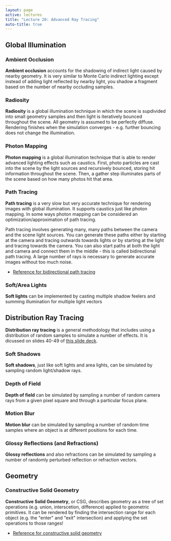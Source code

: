 ```yaml
---
layout: page
active: lectures
title: "Lecture 20: Advanced Ray Tracing"
auto-title: true
---
```



## Global Illumination

### Ambient Occlusion

**Ambient occlusion** accounts for the shadowing of indirect light caused by nearby geometry.
It is very similar to Monte Carlo indirect lighting except instead of adding light reflected by nearby light, you shadow a fragment based on the number of nearby occluding samples.


### Radiosity

**Radiosity** is a global illumination technique in which the scene is supdivided into small geometry samples and then light is iteratively bounced throughout the scene.
All geometry is assumed to be perfectly diffuse.
Rendering finishes when the simulation converges - e.g. further bouncing does not change the illumination.


### Photon Mapping

**Photon mapping** is a global illumination technique that is able to render advanced lighting effects such as caustics.
First, photo particles are cast into the scene by the light sources and recursively bounced, storing hit information throughout the scene.
Then, a gather step illuminates parts of the scene based on how many photos hit that area.


### Path Tracing

**Path tracing** is a very slow but very accurate technique for rendering images with global illumination.
It supports caustics just like photon mapping.
In some ways photon mapping can be considered an optimization/approximation of path tracing.

Path tracing involves generating many, many paths between the camera and the scene light sources.
You can generate these paths either by starting at the camera and tracing outwards towards lights
or by starting at the light and tracing towards the camera.
You can also start paths at both the light and camera and connect them in the middle - this is called bidirectional path tracing.
A large number of rays is necessary to generate accurate images without too much noise.

- [Reference for bidirectional path tracing](https://graphics.stanford.edu/courses/cs348b-03/papers/veach-chapter10.pdf)


### Soft/Area Lights

**Soft lights** can be implemented by casting multiple shadow feelers and summing illumination for multiple light vectors



## Distribution Ray Tracing

**Distribution ray tracing** is a general methodology that includes using a distribution of random samples to simulate a number of effects.
It is dicussed on slides 40-49 of [this slide deck](https://docs.google.com/presentation/d/1FaixfnT0TACwkWryQnqlD7PtdMg8eaSW7YKDKegKAW0/edit?usp=sharing).

### Soft Shadows

**Soft shadows**, just like soft lights and area lights, can be simulated by sampling random light/shadow rays.

### Depth of Field

**Depth of field** can be simulated by sampling a number of random camera rays from a given pixel square and through a particular focus plane.

### Motion Blur

**Motion blur** can be simulated by sampling a number of random time samples where an object is at different positions for each time.

### Glossy Reflections (and Refractions)

**Glossy reflections** and also refractions can be simulated by sampling a number of randomly perturbed reflection or refraction vectors.



## Geometry

### Constructive Solid Geometry

**Constructive Solid Geometry**, or CSG, describes geometry as a tree of set operations (e.g. union, interscetion, difference) applied to geometric primitives.
It can be rendered by finding the intersection range for each object (e.g. the "enter" and "exit" intersection) and applying the set operations to those ranges!

- [Reference for constructive solid geometry](http://web.cse.ohio-state.edu/~parent.1/classes/681/Lectures/19.RayTracingCSG.pdf)
